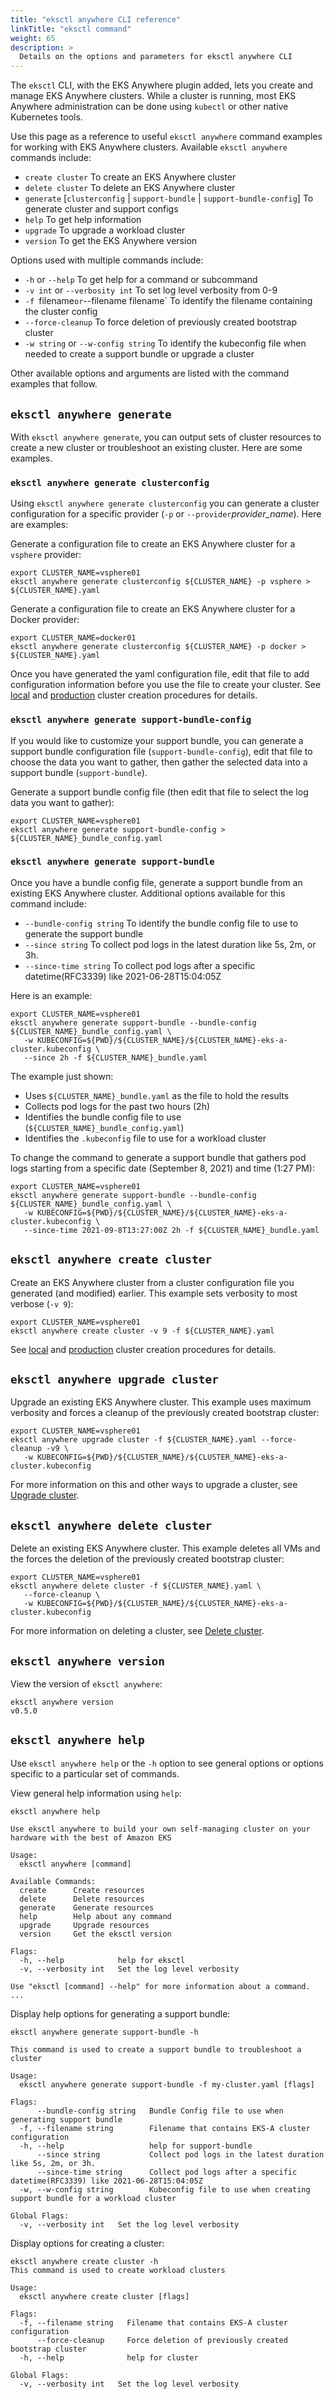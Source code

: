 ```yaml
---
title: "eksctl anywhere CLI reference"
linkTitle: "eksctl command"
weight: 65
description: >
  Details on the options and parameters for eksctl anywhere CLI
---
```


The `eksctl` CLI, with the EKS Anywhere plugin added, lets you create and manage EKS Anywhere clusters.
While a cluster is running, most EKS Anywhere administration can be done using `kubectl` or other native Kubernetes tools.

Use this page as a reference to useful `eksctl anywhere` command examples for working with EKS Anywhere clusters.
Available `eksctl anywhere` commands include:

* `create cluster` To create an EKS Anywhere cluster
* `delete cluster`  To delete an EKS Anywhere cluster
* `generate` [`clusterconfig` | `support-bundle` | `support-bundle-config`] To generate cluster and support configs
* `help`  To get help information
* `upgrade` To upgrade a workload cluster
* `version` To get the EKS Anywhere version

Options used with multiple commands include:

* `-h` or `--help` To get help for a command or subcommand
* `-v int` or `--verbosity int` To set log level verbosity from 0-9
* `-f `filename` or `--filename filename` To identify the filename containing the cluster config
* `--force-cleanup` To force deletion of previously created bootstrap cluster
* `-w string` or `--w-config string` To identify the kubeconfig file when needed to create a support bundle or upgrade a cluster

Other available options and arguments are listed with the command examples that follow.

## `eksctl anywhere generate`

With `eksctl anywhere generate`, you can output sets of cluster resources to create a new cluster
or troubleshoot an existing cluster.
Here are some examples.

### `eksctl anywhere generate clusterconfig`

Using `eksctl anywhere generate clusterconfig` you can generate a cluster configuration
for a specific provider (`-p` or `--provider`*provider_name*). Here are examples:

Generate a configuration file to create an EKS Anywhere cluster for a `vsphere` provider:

```
export CLUSTER_NAME=vsphere01
eksctl anywhere generate clusterconfig ${CLUSTER_NAME} -p vsphere > ${CLUSTER_NAME}.yaml
```
Generate a configuration file to create an EKS Anywhere cluster for a Docker provider:

```
export CLUSTER_NAME=docker01
eksctl anywhere generate clusterconfig ${CLUSTER_NAME} -p docker > ${CLUSTER_NAME}.yaml
```
Once you have generated the yaml configuration file, edit that file to add configuration information before you use the file to create your cluster.
See [local](../../getting-started/local-environment) and [production](../../getting-started/production-environment) cluster creation procedures for details.

### `eksctl anywhere generate support-bundle-config`

If you would like to customize your support bundle, you can generate a support bundle configuration file (`support-bundle-config`),
edit that file to choose the data you want to gather,
then gather the selected data into a support bundle (`support-bundle`).

Generate a support bundle config file (then edit that file to select the log data you want to gather):

```
export CLUSTER_NAME=vsphere01
eksctl anywhere generate support-bundle-config > ${CLUSTER_NAME}_bundle_config.yaml 
```
### `eksctl anywhere generate support-bundle`

Once you have a bundle config file, generate a support bundle from an existing EKS Anywhere cluster.
Additional options available for this command include:

* `--bundle-config string` To identify the bundle config file to use to generate the support bundle
* `--since string` To collect pod logs in the latest duration like 5s, 2m, or 3h.
* `--since-time string` To collect pod logs after a specific datetime(RFC3339) like 2021-06-28T15:04:05Z

Here is an example:

```
export CLUSTER_NAME=vsphere01
eksctl anywhere generate support-bundle --bundle-config ${CLUSTER_NAME}_bundle_config.yaml \
   -w KUBECONFIG=${PWD}/${CLUSTER_NAME}/${CLUSTER_NAME}-eks-a-cluster.kubeconfig \
   --since 2h -f ${CLUSTER_NAME}_bundle.yaml
```

The example just shown:

* Uses `${CLUSTER_NAME}_bundle.yaml` as the file to hold the results
* Collects pod logs for the past two hours (2h)
* Identifies the bundle config file to use (`${CLUSTER_NAME}_bundle_config.yaml`)
* Identifies the `.kubeconfig` file to use for a workload cluster

To change the command to generate a support bundle that gathers pod logs starting from a specific date (September 8, 2021) and time (1:27 PM):

```
export CLUSTER_NAME=vsphere01
eksctl anywhere generate support-bundle --bundle-config ${CLUSTER_NAME}_bundle_config.yaml \
   -w KUBECONFIG=${PWD}/${CLUSTER_NAME}/${CLUSTER_NAME}-eks-a-cluster.kubeconfig \
   --since-time 2021-09-8T13:27:00Z 2h -f ${CLUSTER_NAME}_bundle.yaml
```

## `eksctl anywhere create cluster`

Create an EKS Anywhere cluster from a cluster configuration file you generated (and modified) earlier.
This example sets verbosity to most verbose (`-v 9`):

```
export CLUSTER_NAME=vsphere01
eksctl anywhere create cluster -v 9 -f ${CLUSTER_NAME}.yaml
```

See [local](../../getting-started/local-environment) and [production](../../getting-started/production-environment) cluster creation procedures for details.

## `eksctl anywhere upgrade cluster`

Upgrade an existing EKS Anywhere cluster.
This example uses maximum verbosity and forces a cleanup of the previously created bootstrap cluster:

```
export CLUSTER_NAME=vsphere01
eksctl anywhere upgrade cluster -f ${CLUSTER_NAME}.yaml --force-cleanup -v9 \
   -w KUBECONFIG=${PWD}/${CLUSTER_NAME}/${CLUSTER_NAME}-eks-a-cluster.kubeconfig 
```
For more information on this and other ways to upgrade a cluster, see [Upgrade cluster](../../tasks/cluster/cluster-upgrades).

## `eksctl anywhere delete cluster`

Delete an existing EKS Anywhere cluster.
This example deletes all VMs and the forces the deletion of the previously created bootstrap cluster:

```
export CLUSTER_NAME=vsphere01
eksctl anywhere delete cluster -f ${CLUSTER_NAME}.yaml \
   --force-cleanup \
   -w KUBECONFIG=${PWD}/${CLUSTER_NAME}/${CLUSTER_NAME}-eks-a-cluster.kubeconfig 
```
For more information on deleting a cluster, see [Delete cluster](../../tasks/cluster/cluster-delete).

## `eksctl anywhere version`

View the version of `eksctl anywhere`:

```
eksctl anywhere version
v0.5.0
```
## `eksctl anywhere help`

Use `eksctl anywhere help` or the `-h` option to see general options or options specific to a particular set of commands.

View general help information using `help`:

```
eksctl anywhere help

Use eksctl anywhere to build your own self-managing cluster on your hardware with the best of Amazon EKS

Usage:
  eksctl anywhere [command]

Available Commands:
  create      Create resources
  delete      Delete resources
  generate    Generate resources
  help        Help about any command
  upgrade     Upgrade resources
  version     Get the eksctl version

Flags:
  -h, --help            help for eksctl
  -v, --verbosity int   Set the log level verbosity

Use "eksctl [command] --help" for more information about a command.
...
```

Display help options for generating a support bundle:

```
eksctl anywhere generate support-bundle -h

This command is used to create a support bundle to troubleshoot a cluster

Usage:
  eksctl anywhere generate support-bundle -f my-cluster.yaml [flags]

Flags:
      --bundle-config string   Bundle Config file to use when generating support bundle
  -f, --filename string        Filename that contains EKS-A cluster configuration
  -h, --help                   help for support-bundle
      --since string           Collect pod logs in the latest duration like 5s, 2m, or 3h.
      --since-time string      Collect pod logs after a specific datetime(RFC3339) like 2021-06-28T15:04:05Z
  -w, --w-config string        Kubeconfig file to use when creating support bundle for a workload cluster

Global Flags:
  -v, --verbosity int   Set the log level verbosity

```
Display options for creating a cluster:

```
eksctl anywhere create cluster -h
This command is used to create workload clusters

Usage:
  eksctl anywhere create cluster [flags]

Flags:
  -f, --filename string   Filename that contains EKS-A cluster configuration
      --force-cleanup     Force deletion of previously created bootstrap cluster
  -h, --help              help for cluster

Global Flags:
  -v, --verbosity int   Set the log level verbosity
```

